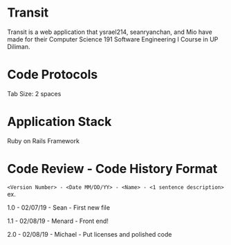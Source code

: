 # Transit
Transit is a web application that ysrael214, seanryanchan, and Mio have made for their Computer Science 191 Software Engineering I Course in UP Diliman.

# Code Protocols
Tab Size: 2 spaces


# Application Stack
Ruby on Rails Framework

# Code Review - Code History Format
`<Version Number> - <Date MM/DD/YY> - <Name> - <1 sentence description>`
  ex. 
  
  1.0 - 02/07/19 - Sean - First new file
  
  1.1 - 02/08/19 - Menard - Front end!
  
  2.0 - 02/08/19 - Michael - Put licenses and polished code
